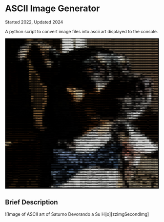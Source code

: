 # ASCII Image Generator
Started 2022, Updated 2024

A python script to convert image files into ascii art displayed to the console.

![Image of ASCII art of a dog][imgFirstImg]

## Brief Description


![Image of ASCII art of Saturno Devorando a Su Hijo][zzimgSecondImg]

[imgFirstImg]: /img/ASCIIDog.png
[imgSecondImg]: /img/ASCII_Saturno_Devorando_a_Su_Hijo.pngSaturno_Devorando_a_Su_Hijo.png